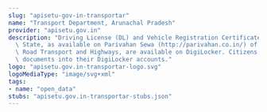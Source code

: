 ```yaml
---
slug: "apisetu-gov-in-transportar"
name: "Transport Department, Arunachal Pradesh"
provider: "apisetu.gov.in"
description: "Driving License (DL) and Vehicle Registration Certificate (RC) of the\
  \ State, as available on Parivahan Sewa (http://parivahan.co.in/) of Ministry of\
  \ Road Transport and Highways, are available on DigiLocker. Citizens can pull these\
  \ documents into their DigiLocker accounts."
logo: "apisetu.gov.in-transportar-logo.svg"
logoMediaType: "image/svg+xml"
tags:
- name: "open_data"
stubs: "apisetu.gov.in-transportar-stubs.json"
---
```

